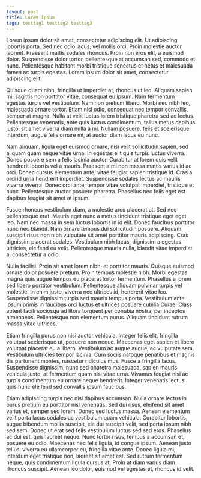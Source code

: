 ```yaml
---
layout: post
title: Lorem Ipsum
tags: testtag1 testtag2 testtag3
---
```


Lorem ipsum dolor sit amet, consectetur adipiscing elit. Ut adipiscing lobortis porta. Sed nec odio lacus, vel mollis orci. Proin molestie auctor laoreet. Praesent mattis sodales rhoncus. Proin non eros elit, a euismod dolor. Suspendisse dolor tortor, pellentesque at accumsan sed, commodo et nunc. Pellentesque habitant morbi tristique senectus et netus et malesuada fames ac turpis egestas. Lorem ipsum dolor sit amet, consectetur adipiscing elit.

Quisque quam nibh, fringilla ut imperdiet at, rhoncus ut leo. Aliquam sapien mi, sagittis non porttitor vitae, consequat eu ipsum. Nam fermentum egestas turpis vel vestibulum. Nam non pretium libero. Morbi nec nibh leo, malesuada ornare tortor. Etiam nisl odio, consequat nec tempor convallis, semper at magna. Nulla at velit luctus lorem tristique pharetra sed ac lectus. Pellentesque venenatis, ante quis luctus condimentum, tellus metus dapibus justo, sit amet viverra diam nulla a mi. Nullam posuere, felis et scelerisque interdum, augue felis ornare mi, at auctor diam lacus eu nunc.

Nam aliquam, ligula eget euismod ornare, nisi velit sollicitudin sapien, sed aliquam quam neque vitae urna. In egestas elit quis turpis luctus viverra. Donec posuere sem a felis lacinia auctor. Curabitur at lorem quis velit hendrerit lobortis vel a mauris. Praesent a mi non massa mattis varius id ac orci. Donec cursus elementum ante, vitae feugiat sapien tristique id. Cras a orci id urna hendrerit imperdiet. Suspendisse sodales lectus ac mauris viverra viverra. Donec orci ante, tempor vitae volutpat imperdiet, tristique et nunc. Pellentesque auctor posuere pharetra. Phasellus nec felis eget est dapibus feugiat sit amet at ipsum.

Fusce rhoncus vestibulum diam, a molestie arcu placerat at. Sed nec pellentesque erat. Mauris eget nunc a metus tincidunt tristique eget eget leo. Nam nec massa in sem luctus lobortis in id elit. Donec faucibus porttitor nunc nec blandit. Nam ornare tempus dui sollicitudin posuere. Aliquam suscipit risus non nibh vulputate sit amet porttitor mauris adipiscing. Cras dignissim placerat sodales. Vestibulum nibh lacus, dignissim a egestas ultricies, eleifend eu velit. Pellentesque mauris nulla, blandit vitae imperdiet a, consectetur a odio.

Nulla facilisi. Proin sit amet lorem nibh, et porttitor mauris. Quisque euismod ornare dolor posuere pretium. Proin tempus molestie nibh. Morbi egestas magna quis augue tempus eu placerat tortor fermentum. Phasellus a lorem sed libero porttitor vestibulum. Pellentesque aliquam pulvinar turpis vel molestie. In enim justo, viverra nec ultrices id, hendrerit vitae leo. Suspendisse dignissim turpis sed mauris tempus porta. Vestibulum ante ipsum primis in faucibus orci luctus et ultrices posuere cubilia Curae; Class aptent taciti sociosqu ad litora torquent per conubia nostra, per inceptos himenaeos. Pellentesque non elementum purus. Aliquam tincidunt rutrum massa vitae ultrices.

Etiam fringilla purus non nisi auctor vehicula. Integer felis elit, fringilla volutpat scelerisque ut, posuere non neque. Maecenas eget sapien et libero volutpat placerat eu a libero. Vestibulum ac augue augue, ac vulputate sem. Vestibulum ultricies tempor lacinia. Cum sociis natoque penatibus et magnis dis parturient montes, nascetur ridiculus mus. Fusce a fringilla lacus. Suspendisse dignissim, nunc sed pharetra malesuada, sapien mauris vehicula justo, at fermentum quam nisi vitae urna. Vivamus feugiat nisi ac turpis condimentum eu ornare neque hendrerit. Integer venenatis lectus quis nunc eleifend sed convallis ipsum faucibus.

Etiam adipiscing turpis nec nisi dapibus accumsan. Nulla ornare lectus in purus pretium eu porttitor nisl venenatis. Sed dui risus, eleifend sit amet varius et, semper sed lorem. Donec sed luctus massa. Aenean elementum velit porta lacus sodales ac vestibulum quam vehicula. Curabitur lobortis, augue bibendum mollis suscipit, elit dui suscipit velit, sed porta ipsum nibh sed sem. Donec ut erat sed felis vestibulum luctus sed sed eros. Phasellus ac dui est, quis laoreet neque. Nunc tortor risus, tempus a accumsan et, posuere eu odio. Maecenas nec felis ligula, id congue ipsum. Aenean justo tellus, viverra eu ullamcorper eu, fringilla vitae ante. Donec ligula mi, interdum eget tristique non, laoreet sit amet est. Sed rutrum fermentum neque, quis condimentum ligula cursus at. Proin at diam varius diam rhoncus suscipit. Aenean leo dolor, euismod vel egestas et, rhoncus id velit. 